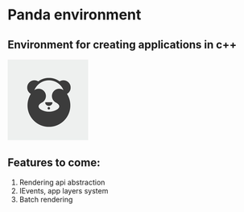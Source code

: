 # Panda environment 
## Environment for creating applications in c++
![Alt text](Resources/Logo.png "Logo")
## Features to come:
1. Rendering api abstraction
2. IEvents, app layers system
3. Batch rendering
